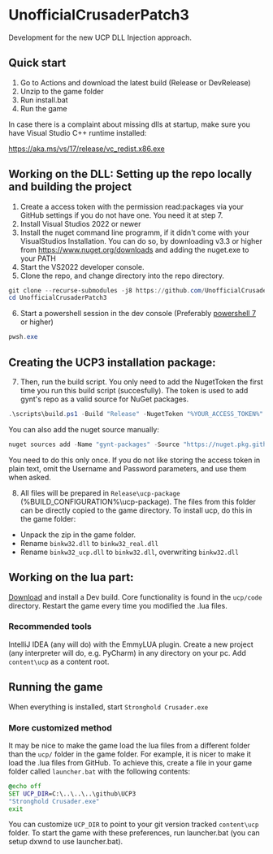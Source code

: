# UnofficialCrusaderPatch3
Development for the new UCP DLL Injection approach.

## Quick start
1. Go to Actions and download the latest build (Release or DevRelease)
2. Unzip to the game folder
3. Run install.bat
4. Run the game

In case there is a complaint about missing dlls at startup, make sure you have Visual Studio C++ runtime installed: 

https://aka.ms/vs/17/release/vc_redist.x86.exe

## Working on the DLL: Setting up the repo locally and building the project
1. Create a access token with the permission read:packages via your GitHub settings if you do not have one. You need it at step 7.
2. Install Visual Studios 2022 or newer
3. Install the nuget command line programm, if it didn't come with your VisualStudios Installation. You can do so, by downloading v3.3 or higher from https://www.nuget.org/downloads and adding the nuget.exe to your PATH
4. Start the VS2022 developer console.
5. Clone the repo, and change directory into the repo directory.
  ```powershell
  git clone --recurse-submodules -j8 https://github.com/UnofficialCrusaderPatch/UnofficialCrusaderPatch3
  cd UnofficialCrusaderPatch3
  ```
6. Start a powershell session in the dev console (Preferably [powershell 7](https://learn.microsoft.com/en-us/powershell/scripting/install/installing-powershell-on-windows?view=powershell-7.3) or higher)
  ```powershell
  pwsh.exe
  ```
## Creating the UCP3 installation package:
7. Then, run the build script. You only need to add the NugetToken the first time you run this build script (succesfully). The token is used to add gynt's repo as a valid source for NuGet packages.
  ```powershell
  .\scripts\build.ps1 -Build "Release" -NugetToken "%YOUR_ACCESS_TOKEN%"
  ```
  
  You can also add the nuget source manually:
  ```powershell
  nuget sources add -Name "gynt-packages" -Source "https://nuget.pkg.github.com/gynt/index.json" -StorePasswordInClearText -Username git -Password "%YOUR_ACCESS_TOKEN%"
  ```
  You need to do this only once. If you do not like storing the access token in plain text, omit the Username and Password parameters, and use them when asked.

8. All files will be prepared in `Release\ucp-package` (%BUILD_CONFIGURATION%\ucp-package). The files from this folder can be directly copied to the game directory.
To install ucp, do this in the game folder:
- Unpack the zip in the game folder.
- Rename `binkw32.dll` to `binkw32_real.dll`
- Rename `binkw32_ucp.dll` to `binkw32.dll`, overwriting `binkw32.dll` 

## Working on the lua part:
[Download](https://github.com/UnofficialCrusaderPatch/UnofficialCrusaderPatch3/actions) and install a Dev build. Core functionality is found in the `ucp/code` directory. Restart the game every time you modified the .lua files.

### Recommended tools
IntelliJ IDEA (any will do) with the EmmyLUA plugin.
Create a new project (any interpreter will do, e.g. PyCharm) in any directory on your pc.
Add `content\ucp` as a content root.

## Running the game
When everything is installed, start `Stronghold Crusader.exe`

### More customized method
It may be nice to make the game load the lua files from a different folder than the `ucp/` folder in the game folder.
For example, it is nicer to make it load the .lua files from GitHub. To achieve this, create a file in your game folder called `launcher.bat` with the following contents:
```cmd
@echo off
SET UCP_DIR=C:\..\..\..\github\UCP3
"Stronghold Crusader.exe"
exit
```
You can customize `UCP_DIR` to point to your git version tracked `content\ucp` folder.
To start the game with these preferences, run launcher.bat (you can setup dxwnd to use launcher.bat).



